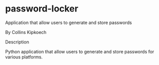 # password-locker
Application that allow users to generate and store passwords

By Collins Kipkoech

Description

Python application that allow users to generate and store passwords for various platforms.
